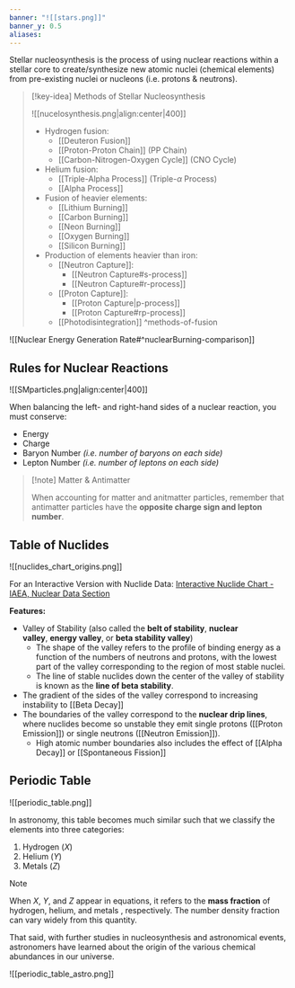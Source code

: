 ```yaml
---
banner: "![[stars.png]]"
banner_y: 0.5
aliases:
---
```

Stellar nucleosynthesis is the process of using nuclear reactions within a stellar core to create/synthesize new atomic nuclei (chemical elements) from pre-existing nuclei or nucleons (i.e. protons & neutrons).

> [!key-idea] Methods of Stellar Nucleosynthesis
>
>![[nucelosynthesis.png|align:center|400]]
>
> - Hydrogen fusion:
> 	- [[Deuteron Fusion]]
> 	- [[Proton-Proton Chain]] (PP Chain)
> 	- [[Carbon-Nitrogen-Oxygen Cycle]] (CNO Cycle)
> - Helium fusion:
> 	- [[Triple-Alpha Process]] (Triple-$\alpha$ Process)
> 	- [[Alpha Process]]
> - Fusion of heavier elements:
> 	- [[Lithium Burning]]
> 	- [[Carbon Burning]]
> 	- [[Neon Burning]]
> 	- [[Oxygen Burning]]
> 	- [[Silicon Burning]]
> - Production of elements heavier than iron:
> 	- [[Neutron Capture]]:
> 		- [[Neutron Capture#s-process]]
> 		- [[Neutron Capture#r-process]]
> 	- [[Proton Capture]]:
> 		- [[Proton Capture|p-process]]
> 		- [[Proton Capture#rp-process]]
> 	- [[Photodisintegration]]
^methods-of-fusion

![[Nuclear Energy Generation Rate#^nuclearBurning-comparison]]

## Rules for Nuclear Reactions

![[SMparticles.png|align:center|400]]

When balancing the left- and right-hand sides of a nuclear reaction, you must conserve:
- Energy
- Charge
- Baryon Number *(i.e. number of baryons on each side)*
- Lepton Number *(i.e. number of leptons on each side)*

> [!note] Matter & Antimatter
> 
> When accounting for matter and anitmatter particles, remember that antimatter particles have the **opposite charge sign and lepton number**.
> 

## Table of Nuclides

![[nuclides_chart_origins.png]]

For an Interactive Version with Nuclide Data: [Interactive Nuclide Chart - IAEA, Nuclear Data Section](https://www-nds.iaea.org/relnsd/vcharthtml/VChartHTML.html)

**Features:**
- Valley of Stability (also called the **belt of stability**, **nuclear valley**, **energy valley**, or **beta stability valley**) 
	- The shape of the valley refers to the profile of binding energy as a function of the numbers of neutrons and protons, with the lowest part of the valley corresponding to the region of most stable nuclei. 
	- The line of stable nuclides down the center of the valley of stability is known as the **line of beta stability**. 
- The gradient of the sides of the valley correspond to increasing instability to [[Beta Decay]] 
- The boundaries of the valley correspond to the **nuclear drip lines**, where nuclides become so unstable they emit single protons ([[Proton Emission]]) or single neutrons ([[Neutron Emission]]). 
	- High atomic number boundaries also includes the effect of [[Alpha Decay]] or [[Spontaneous Fission]]

## Periodic Table

![[periodic_table.png]]

In astronomy, this table becomes much similar such that we classify the elements into three categories:
1) Hydrogen ($X$)
2) Helium ($Y$)
3) Metals ($Z$)

> [!note] 
> When $X$, $Y$, and $Z$ appear in equations, it refers to the **mass fraction** of hydrogen, helium, and metals , respectively. The number density fraction can vary widely from this quantity.


That said, with further studies in nucleosynthesis and astronomical events, astronomers have learned about the origin of the various chemical abundances in our universe.

![[periodic_table_astro.png]]